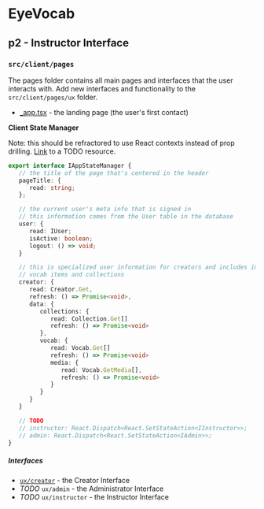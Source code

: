 # EyeVocab
## p2 - Instructor Interface
### `src/client/pages`

The pages folder contains all main pages and interfaces that the user interacts with. Add new interfaces and functionality to the `src/client/pages/ux` folder. 

* [_app.tsx](./_app.tsx) - the landing page (the user's first contact)

**Client State Manager**

Note: this should be refractored to use React contexts instead of prop drilling. [Link](https://www.geeksforgeeks.org/what-is-prop-drilling-and-how-to-avoid-it/) to a TODO resource.

```typescript
export interface IAppStateManager {
   // the title of the page that's centered in the header
   pageTitle: {
      read: string;
   };

   // the current user's meta info that is signed in
   // this information comes from the User table in the database
   user: {
      read: IUser;
      isActive: boolean;
      logout: () => void;
   }

   // this is specialized user information for creators and includes information regarding
   // vocab items and collections
   creator: {
      read: Creator.Get,
      refresh: () => Promise<void>,
      data: {
         collections: {
            read: Collection.Get[]
            refresh: () => Promise<void>
         },
         vocab: {
            read: Vocab.Get[]
            refresh: () => Promise<void>
            media: {
               read: Vocab.GetMedia[],
               refresh: () => Promise<void>
            }
         }
      }
   }

   // TODO
   // instructor: React.Dispatch<React.SetStateAction<IInstructor>>;
   // admin: React.Dispatch<React.SetStateAction<IAdmin>>;
}
```

##### Interfaces

* [`ux/creator`](./ux/creator) - the Creator Interface
* _TODO_ `ux/admin` - the Administrator Interface
* _TODO_ `ux/instructor` - the Instructor Interface
